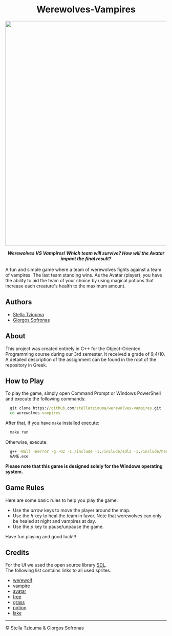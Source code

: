 <h1 align="center">Werewolves-Vampires</h1>

<p align="center">
    <img src="res/game.gif" width=700>
</p>

<center><b><i>Werewolves VS Vampires! Which team will survive? How will the Avatar impact the final result?</i></b></center><br>
A fun and simple game where a team of werewolves fights against a team of vampires. The last team standing wins. As the Avatar (player), you have the ability to aid the team of your choice by using magical potions that increase each creature's health to the maximum amount.

## Authors
- [Stella Tziouma](https://github.com/stellatziouma)
- [Giorgos Sofronas](https://github.com/Gsofron)

## About
This project was created entirely in C++ for the Object-Oriented Programming course during our 3rd semester. It received a grade of 9,4/10. A detailed description of the assignment can be found in the root of the repository in Greek.

## How to Play
To play the game, simply open Command Prompt or Windows PowerShell and execute the following commands:
```cmd
  git clone https://github.com/stellatziouma/werewolves-vampires.git
  cd werewolves-vampires
```
After that, if you have `make` installed execute:
```cmd
  make run
```
Otherwise, execute:
```cmd
  g++ -Wall -Werror -g -O2 -I./include -I./include/sdl2 -I./include/headers -Llib -o GAME ./src/*.cpp -lmingw32 -lSDL2main -lSDL2 -lSDL2_image -lSDL2_ttf
  GAME.exe
```
**Please note that this game is designed solely for the Windows operating system.**

## Game Rules
Here are some basic rules to help you play the game:
- Use the *arrow* keys to move the player around the map.
- Use the *h* key to heal the team in favor. Note that werewolves can only be healed at night and vampires at day.
- Use the *p* key to pause/unpause the game.

Have fun playing and good luck!!!

## Credits
For the UI we used the open source library [SDL](https://www.libsdl.org/).<br>
The following list contains links to all used sprites.
- [werewolf](https://opengameart.org/content/werewolf-lpc)
- [vampire](https://opengameart.org/content/vampires-rework)
- [avatar](https://opengameart.org/content/universal-lpc-sprite-male-01)
- [tree](https://opengameart.org/content/pine-tree-tiles)
- [grass](https://opengameart.org/content/2d-modified-dark-forest-tileset)
- [potion](https://opengameart.org/content/potion-bottles)
- [lake](https://craftpix.net/freebies/free-top-down-military-boats-pixel-art/)

---
 © Stella Tziouma & Giorgos Sofronas
